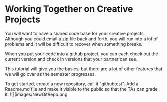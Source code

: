 # Working Together on Creative Projects
You will want to have a shared code base for your creative projects.  
Although you could email a zip file back and forth, you will run into a 
lot of problems and it will be difficult to recover when something breaks.

When you put your code into a github project, you can each check out the 
current version and check in versions that your partner can see.

This tutorial will give you the basics, but there are a lot of other features 
that we will go over as the semester progresses.

To get started, create a new repository, call it "githubtest".  Add a Readme.md file and make it visible to the public so that the TAs can grade it.
![](images/NewGitRepo.png

